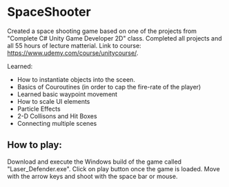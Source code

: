 # SpaceShooter
Created a space shooting game based on one of the projects from "Complete C# Unity Game Developer 2D" class. Completed all projects and all 55 hours of lecture matterial.
Link to course: https://www.udemy.com/course/unitycourse/.

Learned:
- How to instantiate objects into the sceen.
- Basics of Couroutines (in order to cap the fire-rate of the player)
- Learned basic waypoint movement
- How to scale UI elements
- Particle Effects
- 2-D Collisons and Hit Boxes
- Connecting multiple scenes

## How to play:
Download and execute the Windows build of the game called "Laser_Defender.exe".
Click on play button once the game is loaded.
Move with the arrow keys and shoot with the space bar or mouse.

